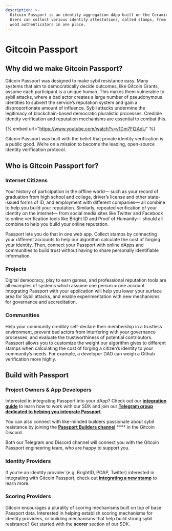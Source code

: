```yaml
---
description: >-
  Gitcoin Passport is an identity aggregation dApp built on the Ceramic Network.
  Users can collect various identity attestations, called stamps, from web2 and
  web3 authenticators in one place.
---
```


# Gitcoin Passport

## Why did we make Gitcoin Passport?

Gitcoin Passport was designed to make sybil resistance easy. Many systems that aim to democratically decide outcomes, like Gitcoin Grants, assume each participant is a unique human. This makes them vulnerable to sybil attacks, where a bad actor creates a large number of pseudonymous identities to subvert the service’s reputation system and gain a disproportionate amount of influence. Sybil attacks undermine the legitimacy of blockchain-based democratic pluralistic processes. Credible identity verification and reputation mechanisms are essential to combat this.

{% embed url="https://www.youtube.com/watch?v=v1Dm7FI2AdU" %}

Gitcoin Passport was built with the belief that private identity verification is a public good. We’re on a mission to become the leading, open-source identity verification protocol.&#x20;



## Who is Gitcoin Passport for?

### Internet Citizens&#x20;

Your history of participation in the offline world— such as your record of graduation from high school and college, driver’s license and other state-issued forms of ID, and employment with different companies— all combine to help you build your  reputation. Similarly, repeated verification of your identity on the internet— from social media sites like Twitter and Facebook to online verification tools like Bright ID and Proof of Humanity— should all combine to help you build your online reputation.

Passport lets you do that in one web app. Collect stamps by connecting your different accounts to help our algorithm calculate the cost of forging your identity. Then, connect your Passport with online dApps and communities to build trust without having to share personally identifiable information.&#x20;

### Projects

Digital democracy, play to earn games, and professional reputation tools are all examples of systems which assume one person = one account. Integrating Passport with your application will help you lower your surface area for Sybil attacks, and enable experimentation with new mechanisms for governance and accreditation.

### Communities&#x20;

Help your community credibly self-declare their membership in a trustless environment, prevent bad actors from interfering with your governance processes, and evaluate the trustworthiness of potential contributors. Passport allows you to customize the weight our algorithm gives to different stamps when calculating the cost of forging a citizen’s identity to your community’s needs. For example, a developer DAO can weigh a Github verification more highly.

## Build with Passport

### Project Owners & App Developers

Interested in integrating Passport into your dApp? Check out our [**integration guide**](gitcoin-passport-sdk/integrating-passport-in-your-dapp.md) to learn how to work with our SDK and join our [**Telegram group dedicated to helping you integrate Passport**](https://t.me/+2ILnaexYeEI0MWUx).

You can also connect with like-minded builders passionate about sybil resistance by joining the [**Passport Builders channel**](https://discord.gg/gitcoin) **** in the Gitcoin Discord.

Both our Telegram and Discord channel will connect you with the Gitcoin Passport engineering team, who are happy to support you.

### Identity Providers

If you’re an identity provider (e.g. BrightID, POAP, Twitter) interested in integrating with Gitcoin Passport, check out [**integrating a new stamp**](gitcoin-passport-sdk/integrating-a-new-stamp.md) to learn more.

### Scoring Providers

Gitcoin encourages a plurality of scoring mechanisms built on top of base Passport data. Interested in helping establish scoring mechanisms for identity providers, or building mechanisms that help build strong sybil resistance? Get started with the **scorer** section of our SDK.

